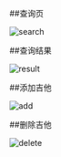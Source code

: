 ##查询页


![search](http://ww1.sinaimg.cn/mw1024/d39fda55gw1f46tgduluoj20fz0b1q44.jpg)

##查询结果

![result](http://ww3.sinaimg.cn/mw1024/d39fda55gw1f46tgearj6j20gf0bb755.jpg)

##添加吉他

![add](http://ww2.sinaimg.cn/mw1024/d39fda55gw1f46mkftmhxj20bv06xq3g.jpg)

##删除吉他

![delete](http://ww2.sinaimg.cn/mw1024/d39fda55gw1f46mkgqlzij20bv06hmxk.jpg)
